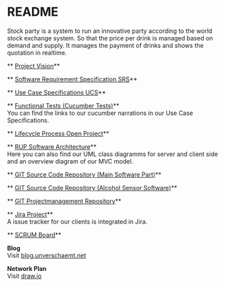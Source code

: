 # README #
Stock party is a system to run an innovative party according to the world stock exchange system. So that the price per drink is managed based on demand and supply. It manages the payment of drinks and shows the quotation in realtime.    
    
** [Project Vision](https://bitbucket.org/stockings/projectmanagement/src/master/vision.md)**   
    
** [Software Requirement Specification SRS](https://bitbucket.org/stockings/projectmanagement/src/master/srs.md)**   
  
** [Use Case Specifications UCS](https://bitbucket.org/stockings/projectmanagement/src/master/srs.md#markdown-header-31-functionality)**   
  
** [Functional Tests (Cucumber Tests)](https://bitbucket.org/stockings/projectmanagement/src/master/srs.md#markdown-header-31-functionality)**     
You can find the links to our cucumber narrations in our Use Case Specifications.
  
** [Lifecycle Process Open Project](http://op.it.dh-karlsruhe.de/projects/stockparty)**   
  
** [RUP Software Architecture](https://bitbucket.org/stockings/projectmanagement/src/master/rup.md)**   
Here you can also find our UML class diagramms for server and client side and an overview diagram of our MVC model.
    
** [GIT Source Code Repository (Main Software Part)](https://bitbucket.org/stockings/stockparty)**   
    
** [GIT Source Code Repository (Alcohol Sensor Software)](https://bitbucket.org/stockings/stockparty-arduino)**   
    
** [GIT Projectmanagement Repository](https://bitbucket.org/stockings/projectmanagement)**   
    
** [Jira Project](http://jira.it.dh-karlsruhe.de:8080/browse/STOC)**   
A issue tracker for our clients is integrated in Jira.
   
** [SCRUM Board](http://jira.it.dh-karlsruhe.de:8080/secure/RapidBoard.jspa?rapidView=83&view=reporting&chart=burndownChart&sprint=339)**   
  

     

**Blog**    
Visit [blog.unverschaemt.net](http://blog.unverschaemt.net)

**Network Plan**    
Visit [draw.io](https://drive.google.com/file/d/0B7nNErk0bX8_MlBIQ3BqTVRIeTg/view?usp=sharing)